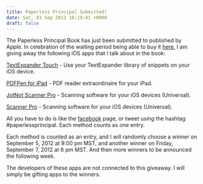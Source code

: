 ```yaml
---
title: Paperless Principal Submitted!
date: Sat, 01 Sep 2012 18:19:41 +0000
draft: false
---
```


The Paperless Principal Book has just been submitted to published by Apple. In celebration of the waiting period being able to buy it [here](http://itunes.apple.com/us/book/paperless-principal/id558201943?ls=1), I am giving away the following iOS apps that I talk about in the book:

​[TextExpander Touch​](http://itunes.apple.com/us/app/textexpander/id326180690?mt=8) \- Use your TextExpander library of snippets on your iOS device. 

[PDFPen for iPad​](http://itunes.apple.com/us/app/pdfpen/id490774625?mt=8) \- PDF reader extraordinaire for your iPad.

[JotNot Scanner Pro​](http://itunes.apple.com/us/app/jotnot-scanner-pro/id307868751?mt=8) \- Scanning software for your iOS devices (Universal).

[Scanner Pro](http://itunes.apple.com/us/app/scanner-pro-by-readdle/id333710667?mt=8) - Scanning software for your iOS devices (Universal).

All you have to do is like the [facebook](http://facebook.com/paperlessprincipal) page, or tweet using the hashtag #paperlessprincipal. ​Each method counts as one entry.

​Each method is counted as an entry, and I will randomly choose a winner on September 5, 2012 at 9:00 pm MST, and another winner on Friday, September 7, 2012 at 6 pm MST. And then more winners to be announced the following week.

​The developers of these apps are not connected to this giveaway. I will simply be gifting apps to the winners.